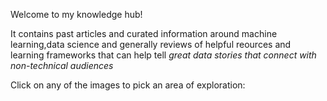 Welcome to my knowledge hub!

It contains past articles and curated information around machine learning,data science and
generally reviews of helpful reources and learning frameworks that can help tell
*great data stories that connect with non-technical audiences*

Click on any of the images to pick an area of exploration:
